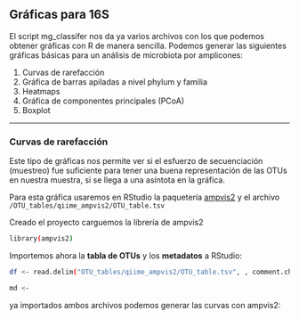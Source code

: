 ## Gráficas  para 16S

El script mg_classifer nos da ya varios archivos con los que podemos obtener gráficas con R de manera sencilla. Podemos generar las siguientes gráficas básicas para un análisis de microbiota por amplicones:

1. Curvas de rarefacción
2. Gráfica de barras apiladas a nivel phylum y familia
3. Heatmaps
4. Gráfica de componentes principales (PCoA)
5. Boxplot
***
### Curvas de rarefacción

Este tipo de gráficas nos permite ver si el esfuerzo de secuenciación (muestreo) fue suficiente para tener una buena representación de las OTUs en nuestra muestra, si se llega a una asíntota en la gráfica.

Para esta gráfica usaremos en RStudio la paquetería [ampvis2](https://kasperskytte.github.io/ampvis2/articles/ampvis2.html) y el archivo `/OTU_tables/qiime_ampvis2/OTU_table.tsv`

Creado el proyecto carguemos la librería de ampvis2

```bash
library(ampvis2)
```
Importemos ahora la **tabla de OTUs** y los **metadatos** a RStudio:

```bash
df <- read.delim("OTU_tables/qiime_ampvis2/OTU_table.tsv", , comment.char="#")
```

```bash
md <-
```

ya importados ambos archivos podemos generar las curvas con ampvis2:

```bash

```
